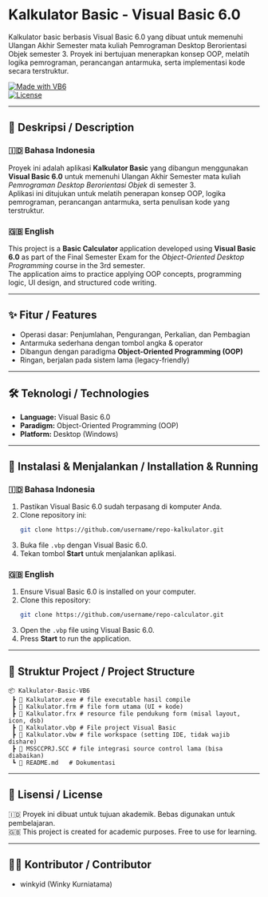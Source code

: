 #  Kalkulator Basic - Visual Basic 6.0  
Kalkulator basic berbasis Visual Basic 6.0 yang dibuat untuk memenuhi Ulangan Akhir Semester mata kuliah Pemrograman Desktop Berorientasi Objek semester 3. Proyek ini bertujuan menerapkan konsep OOP, melatih logika pemrograman, perancangan antarmuka, serta implementasi kode secara terstruktur.

[![Made with VB6](https://img.shields.io/badge/Made%20with-VB6-blue?style=flat-square)]()  
[![License](https://img.shields.io/badge/License-Academic-lightgrey?style=flat-square)]()  

---

## 📖 Deskripsi / Description  

### 🇮🇩 Bahasa Indonesia  
Proyek ini adalah aplikasi **Kalkulator Basic** yang dibangun menggunakan **Visual Basic 6.0** untuk memenuhi Ulangan Akhir Semester mata kuliah *Pemrograman Desktop Berorientasi Objek* di semester 3.  
Aplikasi ini ditujukan untuk melatih penerapan konsep OOP, logika pemrograman, perancangan antarmuka, serta penulisan kode yang terstruktur.  

### 🇬🇧 English  
This project is a **Basic Calculator** application developed using **Visual Basic 6.0** as part of the Final Semester Exam for the *Object-Oriented Desktop Programming* course in the 3rd semester.  
The application aims to practice applying OOP concepts, programming logic, UI design, and structured code writing.  

---

## ✨ Fitur / Features  
- Operasi dasar: Penjumlahan, Pengurangan, Perkalian, dan Pembagian  
- Antarmuka sederhana dengan tombol angka & operator  
- Dibangun dengan paradigma **Object-Oriented Programming (OOP)**  
- Ringan, berjalan pada sistem lama (legacy-friendly)  

---

## 🛠️ Teknologi / Technologies  
- **Language:** Visual Basic 6.0  
- **Paradigm:** Object-Oriented Programming (OOP)  
- **Platform:** Desktop (Windows)  

---

## 🚀 Instalasi & Menjalankan / Installation & Running  

### 🇮🇩 Bahasa Indonesia  
1. Pastikan Visual Basic 6.0 sudah terpasang di komputer Anda.  
2. Clone repository ini:  
   ```bash
   git clone https://github.com/username/repo-kalkulator.git
   ```  
3. Buka file `.vbp` dengan Visual Basic 6.0.  
4. Tekan tombol **Start** untuk menjalankan aplikasi.  

### 🇬🇧 English  
1. Ensure Visual Basic 6.0 is installed on your computer.  
2. Clone this repository:  
   ```bash
   git clone https://github.com/username/repo-calculator.git
   ```  
3. Open the `.vbp` file using Visual Basic 6.0.  
4. Press **Start** to run the application.  

---

## 📂 Struktur Project / Project Structure  
```
📦 Kalkulator-Basic-VB6
 ┣ 📜 Kalkulator.exe # file executable hasil compile
 ┣ 📜 Kalkulator.frm # file form utama (UI + kode)
 ┣ 📜 Kalkulator.frx # resource file pendukung form (misal layout, icon, dsb)
 ┣ 📜 Kalkulator.vbp # File project Visual Basic
 ┣ 📜 Kalkulator.vbw # file workspace (setting IDE, tidak wajib dishare)
 ┣ 📜 MSSCCPRJ.SCC # file integrasi source control lama (bisa diabaikan)
 ┗ 📜 README.md   # Dokumentasi
```

---

## 📜 Lisensi / License  
🇮🇩 Proyek ini dibuat untuk tujuan akademik. Bebas digunakan untuk pembelajaran.  
🇬🇧 This project is created for academic purposes. Free to use for learning.  

---

## 👨‍💻 Kontributor / Contributor  
- winkyid (Winky Kurniatama)
